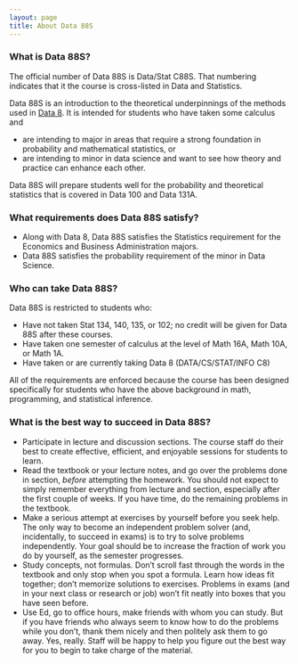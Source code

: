 ```yaml
---
layout: page
title: About Data 88S
---
```


### What is Data 88S? ###
The official number of Data 88S is Data/Stat C88S. That numbering indicates that it the course is cross-listed in Data and Statistics.

Data 88S is an introduction to the theoretical underpinnings of the methods used in [Data 8](https://www.inferentialthinking.com/chapters/intro.html). It is intended for students who have taken some calculus and 

- are intending to major in areas that require a strong foundation in probability and mathematical statistics, or 
- are intending to minor in data science and want to see how theory and practice can enhance each other.

Data 88S will prepare students well for the probability and theoretical statistics that is covered in Data 100 and Data 131A.

### What requirements does Data 88S satisfy? ###

- Along with Data 8, Data 88S satisfies the Statistics requirement for the Economics and Business Administration majors.
- Data 88S satisfies the probability requirement of the minor in Data Science.

### Who can take Data 88S? ###
Data 88S is restricted to students who:

- Have not taken Stat 134, 140, 135, or 102; no credit will be given for Data 88S after these courses.
- Have taken one semester of calculus at the level of Math 16A, Math 10A, or Math 1A.
- Have taken or are currently taking Data 8 (DATA/CS/STAT/INFO C8)

All of the requirements are enforced because the course has been designed specifically for students who have the above background in math, programming, and statistical inference. 

### What is the best way to succeed in Data 88S? ###

- Participate in lecture and discussion sections. The course staff do their best to create effective, efficient, and enjoyable sessions for students to learn.
- Read the textbook or your lecture notes, and go over the problems done in section, _before_ attempting the homework. You should not expect to simply remember everything from lecture and section, especially after the first couple of weeks. If you have time, do the remaining problems in the textbook.
- Make a serious attempt at exercises by yourself before you seek help. The only way to become an independent problem solver (and, incidentally, to succeed in exams) is to try to solve problems independently. Your goal should be to increase the fraction of work you do by yourself, as the semester progresses.
- Study concepts, not formulas. Don’t scroll fast through the words in the textbook and only stop when you spot a formula. Learn how ideas fit together; don’t memorize solutions to exercises. Problems in exams (and in your next class or research or job) won’t fit neatly into boxes that you have seen before.
- Use Ed, go to office hours, make friends with whom you can study. But if you have friends who always seem to know how to do the problems while you don’t, thank them nicely and then politely ask them to go away. Yes, really. Staff will be happy to help you figure out the best way for you to begin to take charge of the material.



